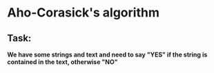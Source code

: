 # Aho-Corasick's algorithm
## Task:
**We have some strings and text and need to say "YES" if the string is contained in the text, otherwise "NO"**
